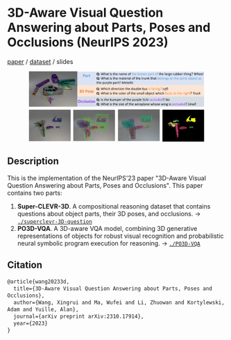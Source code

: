 
# 3D-Aware Visual Question Answering about Parts, Poses and Occlusions (NeurIPS 2023)

[paper](https://arxiv.org/abs/2310.17914) / [dataset](https://github.com/XingruiWang/superclevr-3D-question/tree/main) / slides

<div align="center">
    <img src="./imgs/neurips2023.png" alt="Editor" width="80%">
</div>

## Description
This is the implementation of the NeurIPS'23 paper "3D-Aware Visual Question Answering about Parts, Poses and Occlusions". This paper contains two parts:

1. **Super-CLEVR-3D**. A compositional reasoning dataset that contains questions about object parts, their 3D poses, and occlusions. $\rightarrow$ [`./superclevr-3D-question`](https://github.com/XingruiWang/superclevr-3D-question/tree/main)
2. **PO3D-VQA**. A 3D-aware VQA model, combining 3D generative representations of objects for robust visual recognition and probabilistic neural symbolic program execution for reasoning. $\rightarrow$ [`./PO3D-VQA`](https://github.com/XingruiWang/3D-Aware-VQA/tree/master/PO3D-VQA)

## Citation
```
@article{wang20233d,
  title={3D-Aware Visual Question Answering about Parts, Poses and Occlusions},
  author={Wang, Xingrui and Ma, Wufei and Li, Zhuowan and Kortylewski, Adam and Yuille, Alan},
  journal={arXiv preprint arXiv:2310.17914},
  year={2023}
}
```

